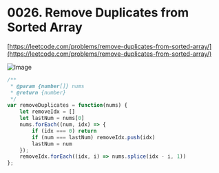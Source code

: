 # 0026. Remove Duplicates from Sorted Array

[https://leetcode.com/problems/remove-duplicates-from-sorted-array/](https://leetcode.com/problems/remove-duplicates-from-sorted-array/)

![Image](https://i.imgur.com/DlVSpSk.png)

```javascript
/**
 * @param {number[]} nums
 * @return {number}
 */
var removeDuplicates = function(nums) {
    let removeIdx = []
    let lastNum = nums[0]
    nums.forEach((num, idx) => {
        if (idx === 0) return
        if (num === lastNum) removeIdx.push(idx)
        lastNum = num
    });
    removeIdx.forEach((idx, i) => nums.splice(idx - i, 1))
};
```
